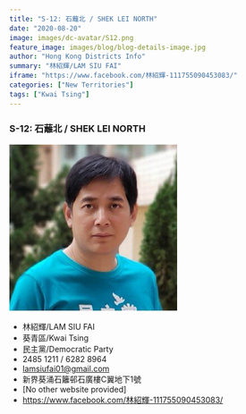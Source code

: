 ```yaml
---
title: "S-12: 石蘺北 / SHEK LEI NORTH"
date: "2020-08-20"
image: images/dc-avatar/S12.png
feature_image: images/blog/blog-details-image.jpg
author: "Hong Kong Districts Info"
summary: "林紹輝/LAM SIU FAI"
iframe: "https://www.facebook.com/林紹輝-111755090453083/"
categories: ["New Territories"]
tags: ["Kwai Tsing"]
---
```


### S-12: 石蘺北 / SHEK LEI NORTH  
![](/images/dc-avatar/S12.png)  

 - 林紹輝/LAM SIU FAI  
 - 葵青區/Kwai Tsing  
 - 民主黨/Democratic Party  
 - 2485 1211 / 6282 8964  
 - lamsiufai01@gmail.com  
 - 新界葵涌石籬邨石廣樓C翼地下1號  
 - [No other website provided]  
 - https://www.facebook.com/林紹輝-111755090453083/
